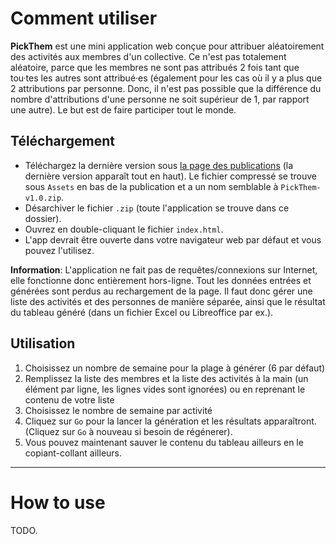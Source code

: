 # Comment utiliser
**PickThem** est une mini application web conçue pour attribuer aléatoirement des activités aux membres d'un collective. Ce n'est pas totalement aléatoire, parce que les membres ne sont pas attribués 2 fois tant que tou·tes les autres sont attribué·es (également pour les cas où il y a plus que 2 attributions par personne. Donc, il n'est pas possible que la différence du nombre d'attributions d'une personne ne soit supérieur de 1, par rapport une autre). Le but est de faire participer tout le monde.

## Téléchargement
- Téléchargez la dernière version sous [la page des publications](https://github.com/samuelroland/PickThem/releases) (la dernière version apparaît tout en haut). Le fichier compressé se trouve sous `Assets` en bas de la publication et a un nom semblable à `PickThem-v1.0.zip`.
- Désarchiver le fichier `.zip` (toute l'application se trouve dans ce dossier).
- Ouvrez en double-cliquant le fichier `index.html`.
- L'app devrait être ouverte dans votre navigateur web par défaut et vous pouvez l'utilisez.

**Information**: L'application ne fait pas de requêtes/connexions sur Internet, elle fonctionne donc entièrement hors-ligne. Tout les données entrées et générées sont perdus au rechargement de la page. Il faut donc gérer une liste des activités et des personnes de manière séparée, ainsi que le résultat du tableau généré (dans un fichier Excel ou Libreoffice par ex.).

## Utilisation
1. Choisissez un nombre de semaine pour la plage à générer (6 par défaut)
1. Remplissez la liste des membres et la liste des activités à la main (un élément par ligne, les lignes vides sont ignorées) ou en reprenant le contenu de votre liste
1. Choisissez le nombre de semaine par activité
1. Cliquez sur `Go` pour la lancer la génération et les résultats apparaîtront. (Cliquez sur `Go` à nouveau si besoin de régénerer).
1. Vous pouvez maintenant sauver le contenu du tableau ailleurs en le copiant-collant ailleurs.

---
# How to use
TODO.
<!-- 
The app is designed to attribute randomly some tasks during one week to members of the collective (without distinction) and to.  
It's not totally random because, here is the algorithm: for each cell of the array, choose a member in the list of not assigned members (to prevent a member to be attributed 2 times if they are enough members), and if the list of not assigned members is empty, then the list is reloaded with the total list of users to make a second round of attributions, etc.

## Download
Download the latest version under Releases, unzip the file and open the index.html app. The app is only this file, all is locally in the browser (everything is deleted at page refresh), and it's totally offline.

## Use
1. Choose a number of weeks to generate (6 by default)
1. Fill the tasks list activities (one per line, empty lines are ignored)
1. Fill the members list (one per line, empty lines are ignored)
1. Choose how much weeks do you want per activity
1. Click on Go, the results will appear (click on Go again if needed)
1. You can now save the attributions somewhere else (for example in a excel sheet). The selection can be made on the name only (to avoid selecting first line and left column).
-->

